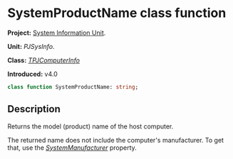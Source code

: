 # SystemProductName class function #

**Project:** [System Information Unit](SystemInformationUnit.md).

**Unit:** _PJSysInfo_.

**Class:** _[TPJComputerInfo](TPJComputerInfo.md)_

**Introduced:** v4.0

```pascal
class function SystemProductName: string;
```

## Description ##

Returns the model (product) name of the host computer.

The returned name does not include the computer's manufacturer. To get that, use the _[SystemManufacturer](TPJComputerInfoSystemManufacturer.md)_ property.